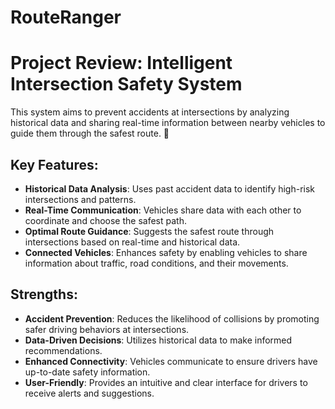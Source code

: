 # RouteRanger
# Project Review: Intelligent Intersection Safety System

This system aims to prevent accidents at intersections by analyzing historical data and sharing real-time information between nearby vehicles to guide them through the safest route. 🚗

## Key Features:

- **Historical Data Analysis**: Uses past accident data to identify high-risk intersections and patterns.
- **Real-Time Communication**: Vehicles share data with each other to coordinate and choose the safest path.
- **Optimal Route Guidance**: Suggests the safest route through intersections based on real-time and historical data.
- **Connected Vehicles**: Enhances safety by enabling vehicles to share information about traffic, road conditions, and their movements.

## Strengths:

- **Accident Prevention**: Reduces the likelihood of collisions by promoting safer driving behaviors at intersections.
- **Data-Driven Decisions**: Utilizes historical data to make informed recommendations.
- **Enhanced Connectivity**: Vehicles communicate to ensure drivers have up-to-date safety information.
- **User-Friendly**: Provides an intuitive and clear interface for drivers to receive alerts and suggestions.
